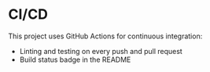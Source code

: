 # CI/CD

This project uses GitHub Actions for continuous integration:
- Linting and testing on every push and pull request
- Build status badge in the README
